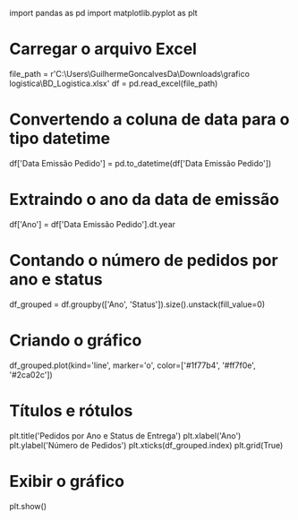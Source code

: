 import pandas as pd
import matplotlib.pyplot as plt

# Carregar o arquivo Excel
file_path = r'C:\Users\GuilhermeGoncalvesDa\Downloads\grafico logistica\BD_Logistica.xlsx'
df = pd.read_excel(file_path)

# Convertendo a coluna de data para o tipo datetime
df['Data Emissão Pedido'] = pd.to_datetime(df['Data Emissão Pedido'])

# Extraindo o ano da data de emissão
df['Ano'] = df['Data Emissão Pedido'].dt.year

# Contando o número de pedidos por ano e status
df_grouped = df.groupby(['Ano', 'Status']).size().unstack(fill_value=0)

# Criando o gráfico
df_grouped.plot(kind='line', marker='o', color=['#1f77b4', '#ff7f0e', '#2ca02c'])

# Títulos e rótulos
plt.title('Pedidos por Ano e Status de Entrega')
plt.xlabel('Ano')
plt.ylabel('Número de Pedidos')
plt.xticks(df_grouped.index)
plt.grid(True)

# Exibir o gráfico
plt.show()
